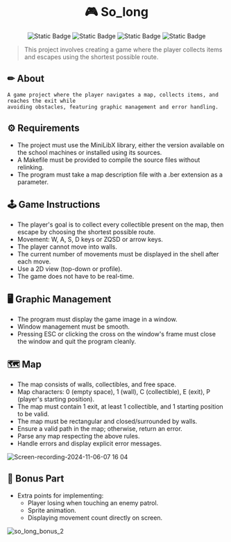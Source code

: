 <h1 align="center"> 🎮 So_long </h1>

<p align="center">
<img alt="Static Badge" src="https://img.shields.io/badge/42-S%C3%A3o_Paulo-orange"> <img alt="Static Badge" src="https://img.shields.io/badge/MiniLibX-required-blue"> <img alt="Static Badge" src="https://img.shields.io/badge/language-c-green">
<img alt="Static Badge" src="https://img.shields.io/badge/submitted_in-fev%2F24-orange"></p>

>This project involves creating a game where the player collects items and escapes using the shortest possible route.

<h2> ✏ About </h2>

```
A game project where the player navigates a map, collects items, and reaches the exit while
avoiding obstacles, featuring graphic management and error handling.
```

<h2> ⚙ Requirements </h2>

- The project must use the MiniLibX library, either the version available on the school machines or installed using its sources.
- A Makefile must be provided to compile the source files without relinking.
- The program must take a map description file with a .ber extension as a parameter.

<h2>  🕹️ Game Instructions </h2>

- The player's goal is to collect every collectible present on the map, then escape by choosing the shortest possible route.
- Movement: W, A, S, D keys or ZQSD or arrow keys.
- The player cannot move into walls.
- The current number of movements must be displayed in the shell after each move.
- Use a 2D view (top-down or profile).
- The game does not have to be real-time.

<h2> 🖥️ Graphic Management </h2>

- The program must display the game image in a window.
- Window management must be smooth.
- Pressing ESC or clicking the cross on the window's frame must close the window and quit the program cleanly.

<h2> 🗺️ Map </h2>

- The map consists of walls, collectibles, and free space.
- Map characters: 0 (empty space), 1 (wall), C (collectible), E (exit), P (player's starting position).
- The map must contain 1 exit, at least 1 collectible, and 1 starting position to be valid.
- The map must be rectangular and closed/surrounded by walls.
- Ensure a valid path in the map; otherwise, return an error.
- Parse any map respecting the above rules.
- Handle errors and display explicit error messages.

![Screen-recording-2024-11-06-07 16 04](https://github.com/user-attachments/assets/1f78102f-37cd-4139-aa16-e40e1afa5880)

  

<h2> 🌟 Bonus Part </h2>

- Extra points for implementing:
  - Player losing when touching an enemy patrol.
  - Sprite animation.
  - Displaying movement count directly on screen.
  
![so_long_bonus_2](https://github.com/user-attachments/assets/d6783359-fc38-400a-8525-f287f6a14dbc)


</markdown>

